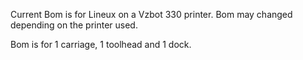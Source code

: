 Current Bom is for Lineux on a Vzbot 330 printer. Bom may changed depending on the printer used.

Bom is for 1 carriage, 1 toolhead and 1 dock.
